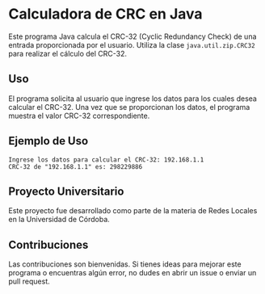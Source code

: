# Calculadora de CRC en Java

Este programa Java calcula el CRC-32 (Cyclic Redundancy Check) de una entrada proporcionada por el usuario. Utiliza la clase `java.util.zip.CRC32` para realizar el cálculo del CRC-32.

## Uso

El programa solicita al usuario que ingrese los datos para los cuales desea calcular el CRC-32. Una vez que se proporcionan los datos, el programa muestra el valor CRC-32 correspondiente.

## Ejemplo de Uso

```
Ingrese los datos para calcular el CRC-32: 192.168.1.1
CRC-32 de "192.168.1.1" es: 298229886
```

## Proyecto Universitario

Este proyecto fue desarrollado como parte de la materia de Redes Locales en la Universidad de Córdoba.

## Contribuciones

Las contribuciones son bienvenidas. Si tienes ideas para mejorar este programa o encuentras algún error, no dudes en abrir un issue o enviar un pull request.
